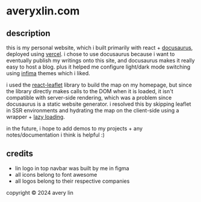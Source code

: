 # averyxlin.com

## description
this is my personal website, which i built primarily with react + [docusaurus](https://docusaurus.io/), deployed using [vercel](https://vercel.com/). i chose to use docusaurus because i want to eventually publish my writings onto this site, and docusaurus makes it really easy to host a blog. plus it helped me configure light/dark mode switching using [infima](https://infima.dev/) themes which i liked.

i used the [react-leaflet](https://react-leaflet.js.org/) library to build the map on my homepage, but since the library directly makes calls to the DOM when it is loaded, it isn't compatible with server-side rendering, which was a problem since docusaurus is a static website generator. i resolved this by skipping leaflet in SSR environments and hydrating the map on the client-side using a wrapper + [lazy loading](https://developer.mozilla.org/en-US/docs/Web/Performance/Lazy_loading).

in the future, i hope to add demos to my projects + any notes/documentation i think is helpful :)

## credits
- lin logo in top navbar was built by me in figma
- all icons belong to font awesome 
- all logos belong to their respective companies

copyright © 2024 avery lin